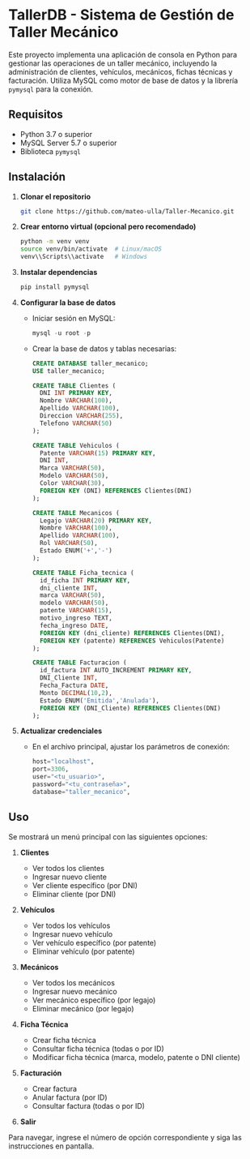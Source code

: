 # TallerDB - Sistema de Gestión de Taller Mecánico

Este proyecto implementa una aplicación de consola en Python para gestionar las operaciones de un taller mecánico, incluyendo la administración de clientes, vehículos, mecánicos, fichas técnicas y facturación. Utiliza MySQL como motor de base de datos y la librería `pymysql` para la conexión.

## Requisitos

* Python 3.7 o superior
* MySQL Server 5.7 o superior
* Biblioteca `pymysql`

## Instalación

1. **Clonar el repositorio**

   ```bash
   git clone https://github.com/mateo-ulla/Taller-Mecanico.git
   ```

2. **Crear entorno virtual (opcional pero recomendado)**

   ```bash
   python -m venv venv
   source venv/bin/activate  # Linux/macOS
   venv\\Scripts\\activate   # Windows
   ```

3. **Instalar dependencias**

   ```bash
   pip install pymysql
   ```

4. **Configurar la base de datos**

   * Iniciar sesión en MySQL:

     ```sql
     mysql -u root -p
     ```
   * Crear la base de datos y tablas necesarias:

     ```sql
     CREATE DATABASE taller_mecanico;
     USE taller_mecanico;

     CREATE TABLE Clientes (
       DNI INT PRIMARY KEY,
       Nombre VARCHAR(100),
       Apellido VARCHAR(100),
       Direccion VARCHAR(255),
       Telefono VARCHAR(50)
     );

     CREATE TABLE Vehiculos (
       Patente VARCHAR(15) PRIMARY KEY,
       DNI INT,
       Marca VARCHAR(50),
       Modelo VARCHAR(50),
       Color VARCHAR(30),
       FOREIGN KEY (DNI) REFERENCES Clientes(DNI)
     );

     CREATE TABLE Mecanicos (
       Legajo VARCHAR(20) PRIMARY KEY,
       Nombre VARCHAR(100),
       Apellido VARCHAR(100),
       Rol VARCHAR(50),
       Estado ENUM('+','-')
     );

     CREATE TABLE Ficha_tecnica (
       id_ficha INT PRIMARY KEY,
       dni_cliente INT,
       marca VARCHAR(50),
       modelo VARCHAR(50),
       patente VARCHAR(15),
       motivo_ingreso TEXT,
       fecha_ingreso DATE,
       FOREIGN KEY (dni_cliente) REFERENCES Clientes(DNI),
       FOREIGN KEY (patente) REFERENCES Vehiculos(Patente)
     );

     CREATE TABLE Facturacion (
       id_factura INT AUTO_INCREMENT PRIMARY KEY,
       DNI_Cliente INT,
       Fecha_Factura DATE,
       Monto DECIMAL(10,2),
       Estado ENUM('Emitida','Anulada'),
       FOREIGN KEY (DNI_Cliente) REFERENCES Clientes(DNI)
     );
     ```

5. **Actualizar credenciales**

   * En el archivo principal, ajustar los parámetros de conexión:

     ```python
     host="localhost",
     port=3306,
     user="<tu_usuario>",
     password="<tu_contraseña>",
     database="taller_mecanico",
     ```

## Uso

Se mostrará un menú principal con las siguientes opciones:

1. **Clientes**

   * Ver todos los clientes
   * Ingresar nuevo cliente
   * Ver cliente específico (por DNI)
   * Eliminar cliente (por DNI)

2. **Vehículos**

   * Ver todos los vehículos
   * Ingresar nuevo vehículo
   * Ver vehículo específico (por patente)
   * Eliminar vehículo (por patente)

3. **Mecánicos**

   * Ver todos los mecánicos
   * Ingresar nuevo mecánico
   * Ver mecánico específico (por legajo)
   * Eliminar mecánico (por legajo)

4. **Ficha Técnica**

   * Crear ficha técnica
   * Consultar ficha técnica (todas o por ID)
   * Modificar ficha técnica (marca, modelo, patente o DNI cliente)

5. **Facturación**

   * Crear factura
   * Anular factura (por ID)
   * Consultar factura (todas o por ID)

6. **Salir**

Para navegar, ingrese el número de opción correspondiente y siga las instrucciones en pantalla.

